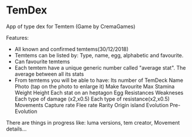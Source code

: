 # TemDex

App of type dex for Temtem (Game by CremaGames)

Features:

- All known and confirmed temtems(30/12/2018)
- Temtems can be listed by: Type, name, egg, alphabetic and favourite.
- Can favourite temtems
- Each temtem have a unique generic number called "average stat". The average between all its stats
- From temtems you will be able to have:
  Its number of TemDeck
  Name
  Photo (tap on the photo to enlarge it)
  Make favourite
  Max Stamina
  Weight
  Height
  Each stat on an heptagon
  Egg
  Resistances
  Weakneses
  Each type of damage (x2,x0.5)
  Each type of resistance(x2,x0.5)
  Movements
  Capture rate
  Flee rate
  Rarity
  Origin island
  Evolution
  Pre-Evolution
  
There are things in progress like: luma versions, tem creator, Movement details...


  
